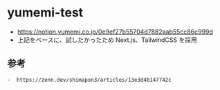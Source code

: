 # yumemi-test

- https://notion.yumemi.co.jp/0e9ef27b55704d7882aab55cc86c999d
- 上記をベースに、試したかったため Next.js、TailwindCSS を採用

## 参考

    -  https://zenn.dev/shimapon3/articles/13e3d4b147742c
